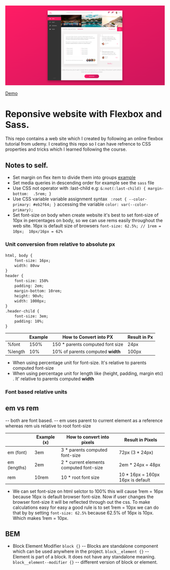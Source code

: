 
![alt text](https://raw.githubusercontent.com/hassam7/flexbox-layout-response/master/127.0.0.1_8080_.png)

[Demo](https://hassam7.github.io/flexbox-layout-response/)

# Reponsive website with Flexbox and Sass.

This repo contains a web site which I created by following an online flexbox tutorial from udemy. I creating this repo so I can have refrence to CSS properties and tricks which I learned following the course.

## Notes to self.

 - Set margin on flex item to divide them into groups [example](https://medium.com/@iamryanyu/how-to-align-last-flex-item-to-right-73512e4e5912)
 - Set media queries in descending order for example see the `sass` file
 - Use CSS not operator with :last-child e.g:
`
&:not(:last-child) {
margin-bottom:  .5rem;
}
`
 - Use CSS variable
 variable assignment syntax
`
:root {
  --color-primary: #eb2f64;
}`
accessing the variable
`color: var(--color-primary);`
- Set font-size on body
when create website it's best to set font-size of 10px in percentages on body, so we can use rems easily throughout the web site. 16px is default size of browsers
`
font-size: 62.5%; // 1rem = 10px;  10px/16px = 62%
`
### Unit conversion from relative to absolute px
````
html, body {
    font-size: 16px;
    width: 80vw
}
header {
    font-size: 150%
    padding: 2em;
    margin-bottom: 10rem;
    height: 90vh;
    width: 1000px;
}
.header-child {
    font-size: 3em;
    padding: 10%;
}
````
|         | Example | How to Convert into PX            | Result in Px |
|---------|---------|-----------------------------------|--------------|
| %font   | 150%    | 150 * parents computed font size  | 24px         |
| %length | 10%     | 10% of parents computed __width__ | 100px        |

- When using percentage unit for font-size. It's relative to parents computed font-size
- When using percentage unit for length like (height, padding, margin etc) . It' relative to parents computed __width__

### Font based relative units
## em vs rem
-- both are font based.
-- em uses parent to current element as a reference whereas rem uis relative to root font-size

|              | Example (x) | How to convert into pixels              | Result in Pixels                  |
|--------------|-------------|-----------------------------------------|-----------------------------------|
| em (font)    | 3em         | 3 * parents computed font-size          | 72px (3 * 24px)                   |
| em (lengths) | 2em         | 2 * current elements computed font-size | 2em * 24px = 48px                 |
| rem          | 10rem       | 10 * root font size                     | 10 * 16px = 160px 16px is default |



- We can set font-size on html selctor to 100% this will cause 1rem = 16px because 16px is default browser font-size. Now if user changes the browser font-size it will be reflected through out the css. To make calculations easy for easy a good rule is to set 1rem = 10px we can do that by by setting `font-size: 62.5%` because 62.5% of 16px is 10px. Which makes 1rem = 10px.
    
## BEM
- Block Element Modifier
`block {}`
-- Blocks are standalone component which can be used anywhere in the project.
`block__element {}`
-- Element is part of a block. It does not have any standalone meaning.
`block__element--modifier {}`
-- different version of block or element.